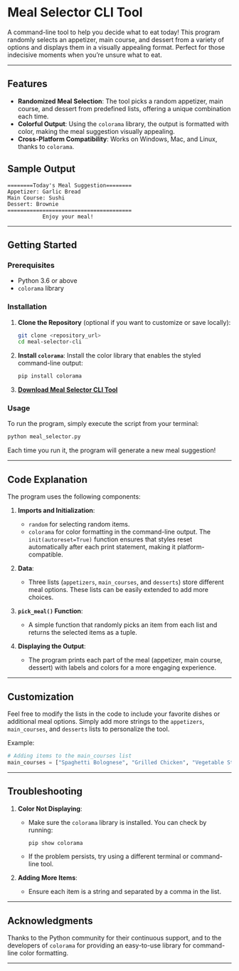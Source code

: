
# Meal Selector CLI Tool

A command-line tool to help you decide what to eat today! This program randomly selects an appetizer, main course, and dessert from a variety of options and displays them in a visually appealing format. Perfect for those indecisive moments when you’re unsure what to eat.

---

## Features

- **Randomized Meal Selection**: The tool picks a random appetizer, main course, and dessert from predefined lists, offering a unique combination each time.
- **Colorful Output**: Using the `colorama` library, the output is formatted with color, making the meal suggestion visually appealing.
- **Cross-Platform Compatibility**: Works on Windows, Mac, and Linux, thanks to `colorama`.

## Sample Output

```
========Today's Meal Suggestion========
Appetizer: Garlic Bread
Main Course: Sushi
Dessert: Brownie
=======================================
           Enjoy your meal!
```

---

## Getting Started

### Prerequisites

- Python 3.6 or above
- `colorama` library

### Installation

1. **Clone the Repository** (optional if you want to customize or save locally):
   ```bash
   git clone <repository_url>
   cd meal-selector-cli
   ```

2. **Install `colorama`**: 
   Install the color library that enables the styled command-line output:
   ```bash
   pip install colorama
   ```

3. **[Download Meal Selector CLI Tool](https://github.com/your-repository/meal-selector-cli-tool/archive/refs/heads/main.zip)**

### Usage

To run the program, simply execute the script from your terminal:

```bash
python meal_selector.py
```

Each time you run it, the program will generate a new meal suggestion!

---

## Code Explanation

The program uses the following components:

1. **Imports and Initialization**:
   - `random` for selecting random items.
   - `colorama` for color formatting in the command-line output. The `init(autoreset=True)` function ensures that styles reset automatically after each print statement, making it platform-compatible.

2. **Data**:
   - Three lists (`appetizers`, `main_courses`, and `desserts`) store different meal options. These lists can be easily extended to add more choices.

3. **`pick_meal()` Function**:
   - A simple function that randomly picks an item from each list and returns the selected items as a tuple.

4. **Displaying the Output**:
   - The program prints each part of the meal (appetizer, main course, dessert) with labels and colors for a more engaging experience.

---

## Customization

Feel free to modify the lists in the code to include your favorite dishes or additional meal options. Simply add more strings to the `appetizers`, `main_courses`, and `desserts` lists to personalize the tool.

Example:
```python
# Adding items to the main_courses list
main_courses = ["Spaghetti Bolognese", "Grilled Chicken", "Vegetable Stir Fry", "Sushi", "Fried Rice", "Paneer Tikka"]
```

---

## Troubleshooting

1. **Color Not Displaying**:
   - Make sure the `colorama` library is installed. You can check by running:
     ```bash
     pip show colorama
     ```
   - If the problem persists, try using a different terminal or command-line tool.

2. **Adding More Items**:
   - Ensure each item is a string and separated by a comma in the list. 

---

## Acknowledgments

Thanks to the Python community for their continuous support, and to the developers of `colorama` for providing an easy-to-use library for command-line color formatting.

---
